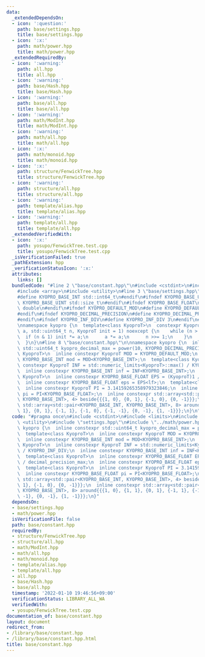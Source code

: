 ```yaml
---
data:
  _extendedDependsOn:
  - icon: ':question:'
    path: base/settings.hpp
    title: base/settings.hpp
  - icon: ':x:'
    path: math/power.hpp
    title: math/power.hpp
  _extendedRequiredBy:
  - icon: ':warning:'
    path: all.hpp
    title: all.hpp
  - icon: ':warning:'
    path: base/Hash.hpp
    title: base/Hash.hpp
  - icon: ':warning:'
    path: base/all.hpp
    title: base/all.hpp
  - icon: ':warning:'
    path: math/ModInt.hpp
    title: math/ModInt.hpp
  - icon: ':warning:'
    path: math/all.hpp
    title: math/all.hpp
  - icon: ':x:'
    path: math/monoid.hpp
    title: math/monoid.hpp
  - icon: ':x:'
    path: structure/FenwickTree.hpp
    title: structure/FenwickTree.hpp
  - icon: ':warning:'
    path: structure/all.hpp
    title: structure/all.hpp
  - icon: ':warning:'
    path: template/alias.hpp
    title: template/alias.hpp
  - icon: ':warning:'
    path: template/all.hpp
    title: template/all.hpp
  _extendedVerifiedWith:
  - icon: ':x:'
    path: yosupo/FenwickTree.test.cpp
    title: yosupo/FenwickTree.test.cpp
  _isVerificationFailed: true
  _pathExtension: hpp
  _verificationStatusIcon: ':x:'
  attributes:
    links: []
  bundledCode: "#line 2 \"base/constant.hpp\"\n#include <cstdint>\n#include <limits>\n\
    #include <array>\n#include <utility>\n#line 3 \"base/settings.hpp\"\n#ifndef KYOPRO_BASE_INT\n\
    #define KYOPRO_BASE_INT std::int64_t\n#endif\n#ifndef KYOPRO_BASE_UINT\n#define\
    \ KYOPRO_BASE_UINT std::size_t\n#endif\n#ifndef KYOPRO_BASE_FLOAT\n#define KYOPRO_BASE_FLOAT\
    \ double\n#endif\n#ifndef KYOPRO_DEFAULT_MOD\n#define KYOPRO_DEFAULT_MOD 1000000007\n\
    #endif\n#ifndef KYOPRO_DECIMAL_PRECISION\n#define KYOPRO_DECIMAL_PRECISION 12\n\
    #endif\n#ifndef KYOPRO_INF_DIV\n#define KYOPRO_INF_DIV 3\n#endif\n#line 4 \"math/power.hpp\"\
    \nnamespace kyopro {\n  template<class KyoproT>\n  constexpr KyoproT power(KyoproT\
    \ a, std::uint64_t n, KyoproT init = 1) noexcept {\n    while (n > 0) {\n    \
    \  if (n & 1) init *= a;\n      a *= a;\n      n >>= 1;\n    }\n    return init;\n\
    \  }\n}\n#line 8 \"base/constant.hpp\"\n\nnamespace kyopro {\n  inline constexpr\
    \ std::uint64_t kyopro_decimal_max = power(10, KYOPRO_DECIMAL_PRECISION);\n  template<class\
    \ KyoproT>\n  inline constexpr KyoproT MOD = KYOPRO_DEFAULT_MOD;\n  inline constexpr\
    \ KYOPRO_BASE_INT mod = MOD<KYOPRO_BASE_INT>;\n  template<class KyoproT>\n  inline\
    \ constexpr KyoproT INF = std::numeric_limits<KyoproT>::max() / KYOPRO_INF_DIV;\n\
    \  inline constexpr KYOPRO_BASE_INT inf = INF<KYOPRO_BASE_INT>;\n  template<class\
    \ KyoproT>\n  inline constexpr KYOPRO_BASE_FLOAT EPS = (KyoproT)1 / decimal_precision_max;\n\
    \  inline constexpr KYOPRO_BASE_FLOAT eps = EPS<lf>;\n  template<class KyoproT>\n\
    \  inline constexpr KyoproT PI = 3.14159265358979323846;\n  inline constexpr KYOPRO_BASE_FLOAT\
    \ pi = PI<KYOPRO_BASE_FLOAT>;\n  inline constexpr std::array<std::pair<KYOPRO_BASE_INT,\
    \ KYOPRO_BASE_INT>, 4> beside{{{1, 0}, {0, 1}, {-1, 0}, {0, -1}}};\n  inline constexpr\
    \ std::array<std::pair<KYOPRO_BASE_INT, KYOPRO_BASE_INT>, 8> around{{{1, 0}, {1,\
    \ 1}, {0, 1}, {-1, 1}, {-1, 0}, {-1, -1}, {0, -1}, {1, -1}}};\n}\n"
  code: "#pragma once\n#include <cstdint>\n#include <limits>\n#include <array>\n#include\
    \ <utility>\n#include \"settings.hpp\"\n#include \"../math/power.hpp\"\n\nnamespace\
    \ kyopro {\n  inline constexpr std::uint64_t kyopro_decimal_max = power(10, KYOPRO_DECIMAL_PRECISION);\n\
    \  template<class KyoproT>\n  inline constexpr KyoproT MOD = KYOPRO_DEFAULT_MOD;\n\
    \  inline constexpr KYOPRO_BASE_INT mod = MOD<KYOPRO_BASE_INT>;\n  template<class\
    \ KyoproT>\n  inline constexpr KyoproT INF = std::numeric_limits<KyoproT>::max()\
    \ / KYOPRO_INF_DIV;\n  inline constexpr KYOPRO_BASE_INT inf = INF<KYOPRO_BASE_INT>;\n\
    \  template<class KyoproT>\n  inline constexpr KYOPRO_BASE_FLOAT EPS = (KyoproT)1\
    \ / decimal_precision_max;\n  inline constexpr KYOPRO_BASE_FLOAT eps = EPS<lf>;\n\
    \  template<class KyoproT>\n  inline constexpr KyoproT PI = 3.14159265358979323846;\n\
    \  inline constexpr KYOPRO_BASE_FLOAT pi = PI<KYOPRO_BASE_FLOAT>;\n  inline constexpr\
    \ std::array<std::pair<KYOPRO_BASE_INT, KYOPRO_BASE_INT>, 4> beside{{{1, 0}, {0,\
    \ 1}, {-1, 0}, {0, -1}}};\n  inline constexpr std::array<std::pair<KYOPRO_BASE_INT,\
    \ KYOPRO_BASE_INT>, 8> around{{{1, 0}, {1, 1}, {0, 1}, {-1, 1}, {-1, 0}, {-1,\
    \ -1}, {0, -1}, {1, -1}}};\n}"
  dependsOn:
  - base/settings.hpp
  - math/power.hpp
  isVerificationFile: false
  path: base/constant.hpp
  requiredBy:
  - structure/FenwickTree.hpp
  - structure/all.hpp
  - math/ModInt.hpp
  - math/all.hpp
  - math/monoid.hpp
  - template/alias.hpp
  - template/all.hpp
  - all.hpp
  - base/Hash.hpp
  - base/all.hpp
  timestamp: '2022-01-10 19:46:56+09:00'
  verificationStatus: LIBRARY_ALL_WA
  verifiedWith:
  - yosupo/FenwickTree.test.cpp
documentation_of: base/constant.hpp
layout: document
redirect_from:
- /library/base/constant.hpp
- /library/base/constant.hpp.html
title: base/constant.hpp
---
```

